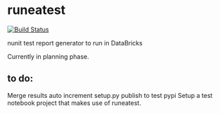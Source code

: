 # runeatest

[![Build Status](https://dev.azure.com/sabinio/sabin.io%20public/_apis/build/status/RichieBzzzt.runeatest?branchName=master)](https://dev.azure.com/sabinio/sabin.io%20public/_build/latest?definitionId=250&branchName=master)

nunit test report generator to run in DataBricks

Currently in planning phase.

## to do:

Merge results
auto increment setup.py
publish to test pypi
Setup a test notebook project that makes use of runeatest.


